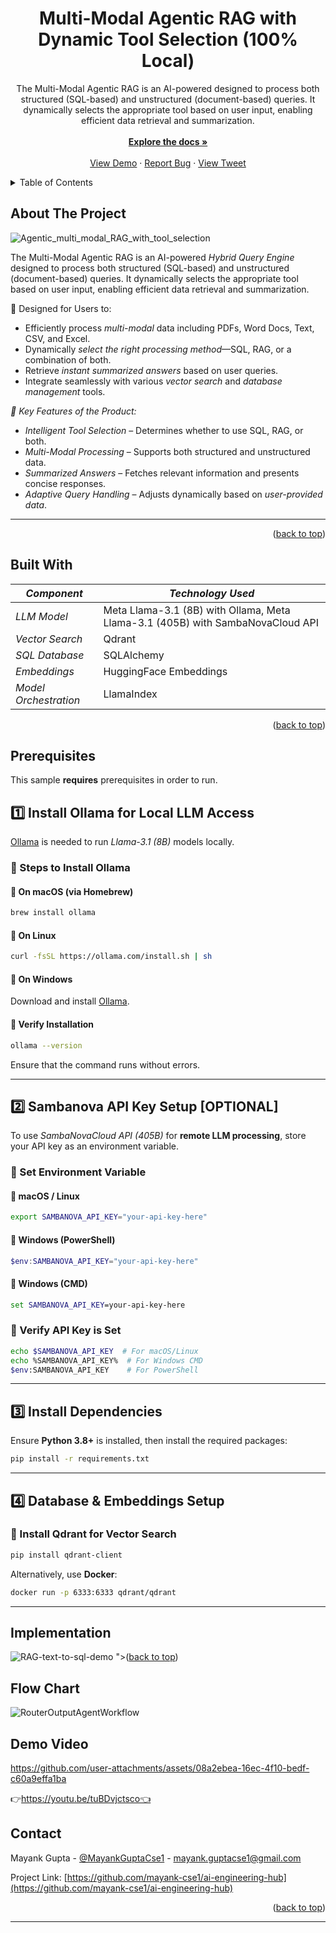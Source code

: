 <!-- #RAG and Text-to-SQL -->
<a name="readme-top"></a>
<h1 align="center">Multi-Modal Agentic RAG with Dynamic Tool Selection (100% Local)</h1>
  <p align="center">
    The Multi-Modal Agentic RAG is an AI-powered designed to process both structured (SQL-based) and unstructured (document-based) queries. It dynamically selects the appropriate tool based on user input, enabling efficient data retrieval and summarization. 
 <br>
     <br />
    <a href="https://github.com/mayank-cse1/"><strong>Explore the docs »</strong></a>
    <br />
    <br />
    <a href="https://youtu.be/tuBDvjctsco">View Demo</a>
    ·
    <a href="https://github.com/mayank-cse1/ai-engineering-hub/issues">Report Bug</a>
    ·
    <a href="https://typefully.com/t/6FWlbPT">View Tweet</a>
  </p>
</div>

<!-- TABLE OF CONTENTS -->
<details>
  <summary>Table of Contents</summary>
  <ol>
    <li>
      <a href="#about-the-project">About The Project</a>
      <ul>
        <li><a href="#built-with">Built With</a></li>
      </ul>
    </li>
    <li>
      <a href="#prerequisites">Getting Started</a>
      <ul>
        <li><a href="#prerequisites">Prerequisites</a></li>
        <li><a href="#overview">Overview</a></li>
        <li><a href="#**install-ollama-for-local-llm-access**  ">Installation</a></li>
      </ul>
    </li>
    <li><a href="#to-try-this-sample">Try This Sample</a></li>
    <li><a href="#flow-chart">Workflow Chart</a></li>
    <li><a href="#implementation">Implementation</a></li>
    <li><a href="#demo-video">Demo Video</a></li>
    <li><a href="#contact">Contact</a></li>
  </ol>
</details>


<!-- ABOUT THE PROJECT -->
## About The Project
![Agentic_multi_modal_RAG_with_tool_selection](https://github.com/user-attachments/assets/5f441987-6d5e-4357-a50e-9207ed6abd41)


The Multi-Modal Agentic RAG is an AI-powered *Hybrid Query Engine* designed to process both structured (SQL-based) and unstructured (document-based) queries. It dynamically selects the appropriate tool based on user input, enabling efficient data retrieval and summarization.  

 🚀 Designed for Users to:
- Efficiently process *multi-modal* data including PDFs, Word Docs, Text, CSV, and Excel.  
- Dynamically *select the right processing method*—SQL, RAG, or a combination of both.  
- Retrieve *instant summarized answers* based on user queries.  
- Integrate seamlessly with various *vector search* and *database management* tools.  


*🔑 Key Features of the Product:*  
- *Intelligent Tool Selection* – Determines whether to use SQL, RAG, or both.  
- *Multi-Modal Processing* – Supports both structured and unstructured data.  
- *Summarized Answers* – Fetches relevant information and presents concise responses.  
- *Adaptive Query Handling* – Adjusts dynamically based on *user-provided data*.  

---
<p align="right">(<a href="#readme-top">back to top</a>)</p>

## Built With

| *Component*       | *Technology Used* |  
|---------------------|--------------------|  
| *LLM Model*      | Meta Llama-3.1 (8B) with Ollama, Meta Llama-3.1 (405B) with SambaNovaCloud API  |  
| *Vector Search*  | Qdrant |  
| *SQL Database*   | SQLAlchemy |  
| *Embeddings*     | HuggingFace Embeddings |  
| *Model Orchestration* | LlamaIndex |


<p align="right">(<a href="#readme-top">back to top</a>)</p>

## Prerequisites

This sample **requires** prerequisites in order to run.

## **1️⃣ Install Ollama for Local LLM Access**  

[Ollama](https://ollama.com) is needed to run *Llama-3.1 (8B)* models locally.  

### **🔹 Steps to Install Ollama**  
#### **🔹 On macOS (via Homebrew)**  
```bash
brew install ollama
```  
#### **🔹 On Linux**  
```bash
curl -fsSL https://ollama.com/install.sh | sh
```  
#### **🔹 On Windows**  
Download and install [Ollama](https://ollama.com/download).  

#### **🔹 Verify Installation**  
```bash
ollama --version
```  
Ensure that the command runs without errors.  

---

## **2️⃣ Sambanova API Key Setup [OPTIONAL]**  

To use *SambaNovaCloud API (405B)* for **remote LLM processing**, store your API key as an environment variable.  

### **🔹 Set Environment Variable**  

#### **🔹 macOS / Linux**  
```bash
export SAMBANOVA_API_KEY="your-api-key-here"
```  
#### **🔹 Windows (PowerShell)**  
```powershell
$env:SAMBANOVA_API_KEY="your-api-key-here"
```  
#### **🔹 Windows (CMD)**  
```cmd
set SAMBANOVA_API_KEY=your-api-key-here
```  
### **🔹 Verify API Key is Set**  
```bash
echo $SAMBANOVA_API_KEY  # For macOS/Linux  
echo %SAMBANOVA_API_KEY%  # For Windows CMD  
$env:SAMBANOVA_API_KEY    # For PowerShell  
```  

---

## **3️⃣ Install Dependencies**  

Ensure **Python 3.8+** is installed, then install the required packages:  

```bash
pip install -r requirements.txt
```  

---

## **4️⃣ Database & Embeddings Setup**  

### **🔹 Install Qdrant for Vector Search**  
```bash
pip install qdrant-client
```  
Alternatively, use **Docker**:  
```bash
docker run -p 6333:6333 qdrant/qdrant
```  

---

## Implementation

![RAG-text-to-sql-demo](https://github.com/user-attachments/assets/80fec8e9-172c-4a5a-8440-4b75708d7c12)
">(<a href="#readme-top">back to top</a>)</p>


## Flow Chart


![RouterOutputAgentWorkflow](https://github.com/user-attachments/assets/87fbf892-dd41-4292-a82f-bbd8c4dbccd0)


## Demo Video

https://github.com/user-attachments/assets/08a2ebea-16ec-4f10-bedf-c60a9effa1ba

👉https://youtu.be/tuBDvjctsco👈


<!-- CONTACT -->
## Contact

Mayank Gupta - [@MayankGuptaCse1](https://twitter.com/MayankGuptacse1) - mayank.guptacse1@gmail.com

Project Link: [https://github.com/mayank-cse1/ai-engineering-hub](https://github.com/mayank-cse1/ai-engineering-hub)

<p align="right">(<a href="#readme-top">back to top</a>)</p>


---

